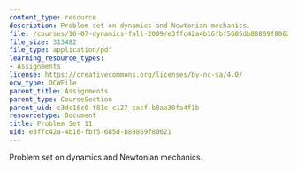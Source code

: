```yaml
---
content_type: resource
description: Problem set on dynamics and Newtonian mechanics.
file: /courses/16-07-dynamics-fall-2009/e3ffc42a4b16fbf5685db88869f80621_MIT16_07F09_hw11.pdf
file_size: 313482
file_type: application/pdf
learning_resource_types:
- Assignments
license: https://creativecommons.org/licenses/by-nc-sa/4.0/
ocw_type: OCWFile
parent_title: Assignments
parent_type: CourseSection
parent_uid: c3dc16c0-f81e-c127-cacf-b8aa30fa4f1b
resourcetype: Document
title: Problem Set 11
uid: e3ffc42a-4b16-fbf5-685d-b88869f80621
---
```

Problem set on dynamics and Newtonian mechanics.